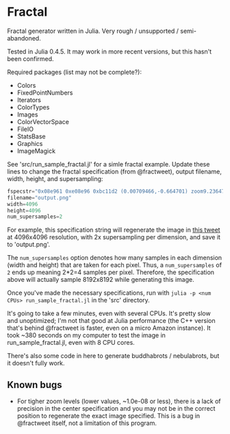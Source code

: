 # Fractal

Fractal generator written in Julia.  Very rough / unsupported / semi-abandoned.

Tested in Julia 0.4.5. It may work in more recent versions, but this hasn't been confirmed.

Required packages (list may not be complete?):
* Colors
* FixedPointNumbers
* Iterators
* ColorTypes
* Images
* ColorVectorSpace
* FileIO
* StatsBase
* Graphics
* ImageMagick

See 'src/run_sample_fractal.jl' for a simle fractal example. Update these lines to change the
fractal specification (from @fractweet), output filename, width, height, and supersampling:
```julia
fspecstr="0x08e961 0xe08e96 0xbc11d2 (0.00709466,-0.664701) zoom9.23647e-06 pow0.561485 affine1"
filename="output.png"
width=4096
height=4096
num_supersamples=2
```
For example, this specification string will regenerate the image in
[this tweet](https://twitter.com/fractweet/status/805351411680772096) at 4096x4096 resolution,
with 2x supersampling per dimension, and save it to 'output.png'.

The `num_supersamples` option denotes how many samples in each dimension (width and height) that
are taken for each pixel. Thus, a `num_supersamples` of `2` ends up meaning 2*2=4 samples per
pixel. Therefore, the specification above will actually sample 8192x8192 while generating this
image.

Once you've made the necessary specifications, run with `julia -p <num CPUs> run_sample_fractal.jl`
in the 'src' directory.

It's going to take a few minutes, even with several CPUs. It's pretty slow and unoptimized; I'm not
that good at Julia performance (the C++ version that's behind @fractweet is faster, even on a micro
Amazon instance). It took ~380 seconds on my computer to test the image in run_sample_fractal.jl,
even with 8 CPU cores.

There's also some code in here to generate buddhabrots / nebulabrots, but it doesn't fully work.

## Known bugs
* For tigher zoom levels (lower values, ~1.0e-08 or less), there is a lack of precision in the
center specification and you may not be in the correct position to regenerate the exact image
specified. This is a bug in @fractweet itself, not a limitation of this program.
